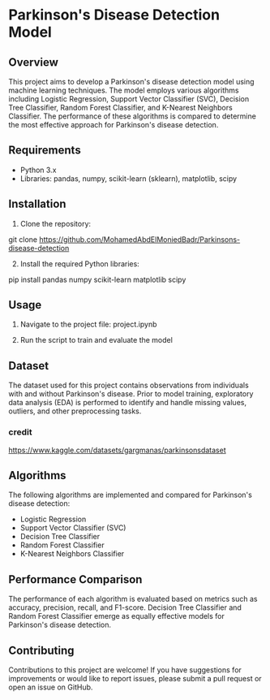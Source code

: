 # Parkinson's Disease Detection Model

## Overview

This project aims to develop a Parkinson's disease detection model using machine learning techniques. The model employs various algorithms including Logistic Regression, Support Vector Classifier (SVC), Decision Tree Classifier, Random Forest Classifier, and K-Nearest Neighbors Classifier. The performance of these algorithms is compared to determine the most effective approach for Parkinson's disease detection.

## Requirements

- Python 3.x
- Libraries: pandas, numpy, scikit-learn (sklearn), matplotlib, scipy

## Installation

1. Clone the repository:

git clone https://github.com/MohamedAbdElMoniedBadr/Parkinsons-disease-detection

2. Install the required Python libraries:

pip install pandas numpy scikit-learn matplotlib scipy

## Usage

1. Navigate to the project file: project.ipynb

2. Run the script to train and evaluate the model
   
## Dataset

The dataset used for this project contains observations from individuals with and without Parkinson's disease. Prior to model training, exploratory data analysis (EDA) is performed to identify and handle missing values, outliers, and other preprocessing tasks.

### credit 

https://www.kaggle.com/datasets/gargmanas/parkinsonsdataset

## Algorithms

The following algorithms are implemented and compared for Parkinson's disease detection:

- Logistic Regression
- Support Vector Classifier (SVC)
- Decision Tree Classifier
- Random Forest Classifier
- K-Nearest Neighbors Classifier

## Performance Comparison

The performance of each algorithm is evaluated based on metrics such as accuracy, precision, recall, and F1-score. Decision Tree Classifier and Random Forest Classifier emerge as equally effective models for Parkinson's disease detection.

## Contributing

Contributions to this project are welcome! If you have suggestions for improvements or would like to report issues, please submit a pull request or open an issue on GitHub.




